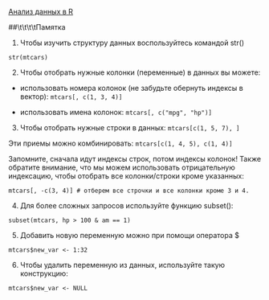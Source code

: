 [Анализ данных в R](https://stepik.org/course/129/)


##\t\t\t\tПамятка

1. Чтобы изучить структуру данных воспользуйтесь командой str()

```str(mtcars)```

2. Чтобы отобрать нужные колонки (переменные) в данных вы можете:

 - использовать номера колонок (не забудьте обернуть индексы в вектор):
```mtcars[, c(1, 3, 4)]```

- использовать имена колонок:
```mtcars[, c("mpg", "hp")]```

3. Чтобы отобрать нужные строки в данных:
```mtcars[c(1, 5, 7), ]```

Эти приемы можно комбинировать:
```mtcars[c(1, 4, 5), c(1, 4)] ```

Запомните, сначала идут индексы строк, потом индексы колонок! Также обратите внимание, что мы можем использовать отрицательную индексацию, чтобы отобрать все колонки/строки кроме указанных:

```mtcars[, -c(3, 4)] # отберем все строчки и все колонки кроме 3 и 4. ```

4. Для более сложных запросов используйте функцию subset():

```subset(mtcars, hp > 100 & am == 1)```

5. Добавить новую переменную можно при помощи оператора $

```mtcars$new_var <- 1:32```

6. Чтобы удалить переменную из данных, используйте такую конструкцию:

```mtcars$new_var <- NULL```